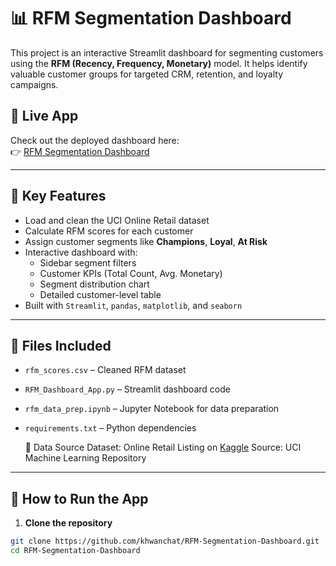# 📊 RFM Segmentation Dashboard

This project is an interactive Streamlit dashboard for segmenting customers using the **RFM (Recency, Frequency, Monetary)** model. It helps identify valuable customer groups for targeted CRM, retention, and loyalty campaigns.

## 🚀 Live App

Check out the deployed dashboard here:  
👉 [RFM Segmentation Dashboard](https://rfm-analysis-jl6uatixhg4ohy4nclmtyc.streamlit.app/)

---

## 📌 Key Features

- Load and clean the UCI Online Retail dataset
- Calculate RFM scores for each customer
- Assign customer segments like **Champions**, **Loyal**, **At Risk**
- Interactive dashboard with:
  - Sidebar segment filters
  - Customer KPIs (Total Count, Avg. Monetary)
  - Segment distribution chart
  - Detailed customer-level table
- Built with `Streamlit`, `pandas`, `matplotlib`, and `seaborn`

---

## 📁 Files Included

- `rfm_scores.csv` – Cleaned RFM dataset
- `RFM_Dashboard_App.py` – Streamlit dashboard code
- `rfm_data_prep.ipynb` – Jupyter Notebook for data preparation
- `requirements.txt` – Python dependencies

  📁 Data Source
Dataset: Online Retail Listing on [Kaggle](https://www.kaggle.com/datasets/ilkeryildiz/online-retail-listing)
Source: UCI Machine Learning Repository

---

## 🚀 How to Run the App

1. **Clone the repository**  
```bash
git clone https://github.com/khwanchat/RFM-Segmentation-Dashboard.git
cd RFM-Segmentation-Dashboard

